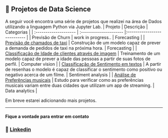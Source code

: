 ## 👻 Projetos de Data Science

A seguir você encontra uma série de projetos que realizei na área de Dados utilizando a linguagem Python via Jupyter Lab.
| Projeto              | Descrição                | Categorias                 |
| :-------------------- | :--------------------- |:--------------------------- |
|     Previsão de Churn      |     work in progress..      |      Forecasting           |
|     [Previsão de chamados de taxi](https://github.com/lucas-mithidieri/projetos/blob/main/cab_orders_forecasting.ipynb)      |     Construção de um modelo capaz de prever a demanda de pedidos de taxi na próxima hora.     |      Forecasting           |
|     [Classificação de Idade de clientes através de imagem](https://github.com/lucas-mithidieri/projetos/blob/main/image_classification_age_app.ipynb)      |     Treinamento de um modelo capaz de prever a idade das pessoas a partir de suas fotos de perfil.      |      Computer vision           |
|     [Classificação de Sentimento em textos](https://github.com/lucas-mithidieri/projetos/blob/main/sentiment_analysis_movies.ipynb)      |     A partir de resenhas o modelo é capaz de classificar o sentimento como positivo ou negativo acerca de um filme.      |      Sentiment analysis           |
|     [Análise de Preferências musicais](https://github.com/lucas-mithidieri/projetos/blob/main/music_preferences_analysis.ipynb)      |     Estudo para verificar como as preferências musicais variam entre duas cidades que utilizam um app de streaming.       |      Data analytics           |

Em breve estarei adicionando mais projetos.
___
#### Fique a vontade para entrar em contato
 ### 📧 [Linkedin](https://www.linkedin.com/in/lucas-mithidieri-pires/)




